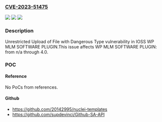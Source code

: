 ### [CVE-2023-51475](https://cve.mitre.org/cgi-bin/cvename.cgi?name=CVE-2023-51475)
![](https://img.shields.io/static/v1?label=Product&message=WP%20MLM%20SOFTWARE%20PLUGIN&color=blue)
![](https://img.shields.io/static/v1?label=Version&message=n%2Fa%3C%3D%204.0%20&color=brighgreen)
![](https://img.shields.io/static/v1?label=Vulnerability&message=CWE-434%20Unrestricted%20Upload%20of%20File%20with%20Dangerous%20Type&color=brighgreen)

### Description

Unrestricted Upload of File with Dangerous Type vulnerability in IOSS WP MLM SOFTWARE PLUGIN.This issue affects WP MLM SOFTWARE PLUGIN: from n/a through 4.0.

### POC

#### Reference
No PoCs from references.

#### Github
- https://github.com/20142995/nuclei-templates
- https://github.com/supdevinci/Github-SA-API

